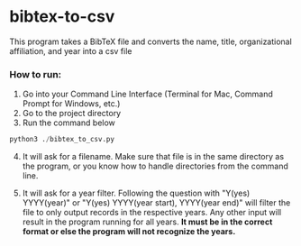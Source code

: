# bibtex-to-csv
This program takes a BibTeX file and converts the name, title, organizational affiliation, and year into a csv file

### How to run:
1. Go into your Command Line Interface (Terminal for Mac, Command Prompt for Windows, etc.)
2. Go to the project directory
3. Run the command below
```python
python3 ./bibtex_to_csv.py
```

4. It will ask for a filename. Make sure that file is in the same directory as the program, or you know how to handle directories from the command line.

5. It will ask for a year filter. Following the question with "Y(yes) YYYY(year)" or "Y(yes) YYYY(year start), YYYY(year end)" will filter the file to only output records in the respective years. Any other input will result in the program running for all years. **It must be in the correct format or else the program will not recognize the years.**